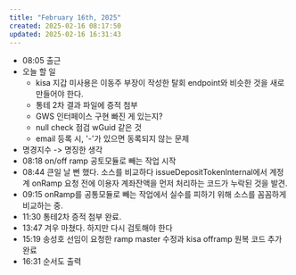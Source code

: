 ```yaml
---
title: "February 16th, 2025"
created: 2025-02-16 08:17:50
updated: 2025-02-16 16:31:43
---
```

  * 08:05 출근
  * 오늘 할 일
    * kisa 지갑 미사용은 이동주 부장이 작성한 탈회 endpoint와 비슷한 것을 새로 만들어야 한다.
    * 통테 2차 결과 파일에 증적 첨부
    * GWS 인터페이스 구현 빠진 게 있는지?
    * null check 점검 wGuid 같은 것
    * email 등록 시, '-'가 있으면 동록되지 않는 문제
  * 명경지수 -> 명징한 생각
  * 08:18 on/off ramp 공토모듈로 빼는 작업 시작
  * 08:44 큰일 날 뻔 했다. 소스를 비교하다 issueDepositTokenInternal에서 계정계 onRamp 요청 전에 이용자 계좌잔액을 먼저 처리하는 코드가 누락된 것을 발견.
  * 09:15 onRamp를 공통모듈로 빼는 작업에서 실수를 피하기 위해 소스를 꼼꼼하게 비교하는 중.
  * 11:30 통테2차 증적 첨부 완료.
  * 13:47 겨우 마쳤다. 하지만 다시 검토해야 한다
  * 15:19 송성호 선임이 요청한 ramp master 수정과 kisa offramp 원복 코드 추가 완료
  * 16:31 순서도 출력